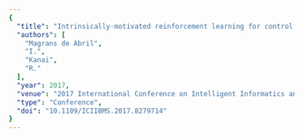 ```yaml
---
{
  "title": "Intrinsically-motivated reinforcement learning for control with continuous actions",
  "authors": [
    "Magrans de Abril",
    "I.",
    "Kanai",
    "R."
  ],
  "year": 2017,
  "venue": "2017 International Conference on Intelligent Informatics and Biomedical Sciences (ICIIBMS)",
  "type": "Conference",
  "doi": "10.1109/ICIIBMS.2017.8279714"
}
---
```

